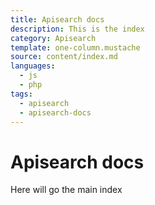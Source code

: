 ```yaml
---
title: Apisearch docs
description: This is the index
category: Apisearch
template: one-column.mustache
source: content/index.md
languages: 
  - js
  - php
tags:
  - apisearch
  - apisearch-docs
---
```


# Apisearch docs

Here will go the main index